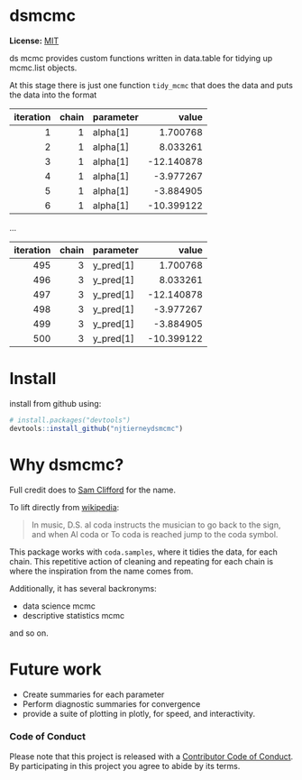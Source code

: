 
<!-- README.md is generated from README.Rmd. Please edit that file -->
dsmcmc
======

**License:** [MIT](https://opensource.org/licenses/MIT)

ds mcmc provides custom functions written in data.table for tidying up mcmc.list objects.

At this stage there is just one function `tidy_mcmc` that does the data and puts the data into the format

|  iteration|  chain| parameter  |       value|
|----------:|------:|:-----------|-----------:|
|          1|      1| alpha\[1\] |    1.700768|
|          2|      1| alpha\[1\] |    8.033261|
|          3|      1| alpha\[1\] |  -12.140878|
|          4|      1| alpha\[1\] |   -3.977267|
|          5|      1| alpha\[1\] |   -3.884905|
|          6|      1| alpha\[1\] |  -10.399122|

...

|  iteration|  chain| parameter    |       value|
|----------:|------:|:-------------|-----------:|
|        495|      3| y\_pred\[1\] |    1.700768|
|        496|      3| y\_pred\[1\] |    8.033261|
|        497|      3| y\_pred\[1\] |  -12.140878|
|        498|      3| y\_pred\[1\] |   -3.977267|
|        499|      3| y\_pred\[1\] |   -3.884905|
|        500|      3| y\_pred\[1\] |  -10.399122|

Install
=======

install from github using:

``` r
# install.packages("devtools")
devtools::install_github("njtierneydsmcmc")
```

Why dsmcmc?
===========

Full credit does to [Sam Clifford](https://samclifford.info/) for the name.

To lift directly from [wikipedia](https://en.wikipedia.org/wiki/Dal_Segno):

> In music, D.S. al coda instructs the musician to go back to the sign, and when Al coda or To coda is reached jump to the coda symbol.

This package works with `coda.samples`, where it tidies the data, for each chain. This repetitive action of cleaning and repeating for each chain is where the inspiration from the name comes from.

Additionally, it has several backronyms:

-   data science mcmc
-   descriptive statistics mcmc

and so on.

Future work
===========

-   Create summaries for each parameter
-   Perform diagnostic summaries for convergence
-   provide a suite of plotting in plotly, for speed, and interactivity.

### Code of Conduct

Please note that this project is released with a [Contributor Code of Conduct](CONDUCT.md). By participating in this project you agree to abide by its terms.
